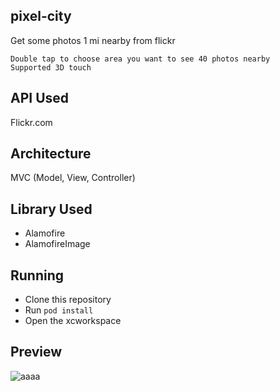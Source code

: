 ## pixel-city
Get some photos 1 mi nearby from flickr
```
Double tap to choose area you want to see 40 photos nearby
Supported 3D touch
```
## API Used
Flickr.com
## Architecture

MVC (Model, View, Controller)

## Library Used

- Alamofire
- AlamofireImage

## Running

- Clone this repository
- Run `pod install`
- Open the xcworkspace

## Preview

![aaaa](./preview/pixel-city.gif)
